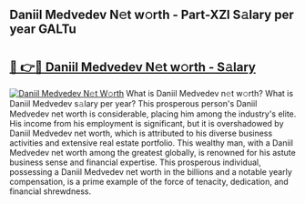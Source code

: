 ## Daniil Medvedev N𝚎t w𝚘rth - Part-XZl S𝚊lary per year GALTu

# <h2><a href="http://gc1sx3t.nevu.top/?p=Daniil+Medvedev">🔗 👉🔴 Daniil Medvedev N𝚎t w𝚘rth - S𝚊lary</a></h2>

[![Daniil Medvedev N𝚎t W𝚘rth](https://i.imgur.com/Oavwk0R.jpeg)](http://gc1sx3t.nevu.top/?p=Daniil+Medvedev)
What is Daniil Medvedev n𝚎t w𝚘rth? What is Daniil Medvedev s𝚊lary per year?
This prosperous person's Daniil Medvedev net worth is considerable, placing him among the industry's elite. His income from his employment is significant, but it is overshadowed by Daniil Medvedev net worth, which is attributed to his diverse business activities and extensive real estate portfolio. This wealthy man, with a Daniil Medvedev net worth among the greatest globally, is renowned for his astute business sense and financial expertise. This prosperous individual, possessing a Daniil Medvedev net worth in the billions and a notable yearly compensation, is a prime example of the force of tenacity, dedication, and financial shrewdness.
